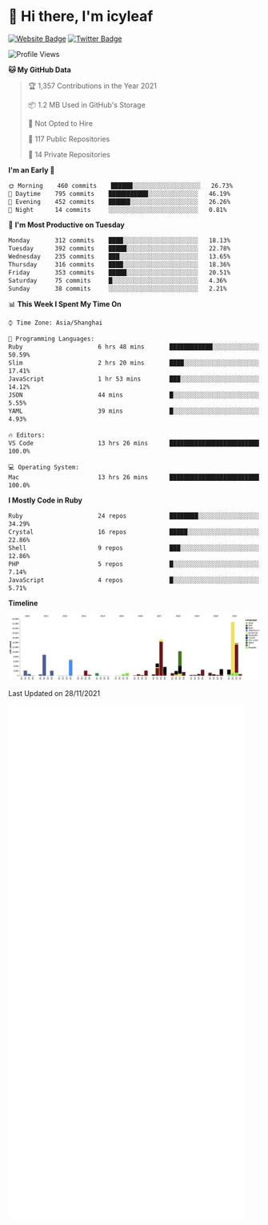 # 👋 Hi there, I'm icyleaf

[![Website Badge](https://img.shields.io/badge/-icyleaf.com-444444?style=flat&logo=Google-Chrome&logoColor=f2f2f2&link=https://icyleaf.com)](https://icyleaf.com)
[![Twitter Badge](https://img.shields.io/badge/-@icyleaf-1da1f2?style=flat&labelColor=1ca0f1&logo=twitter&logoColor=white&link=https://twitter.com/icyleaf)](https://twitter.com/icyleaf)

<!--START_SECTION:waka-->
![Profile Views](http://img.shields.io/badge/Profile%20Views-0-blue)

**🐱 My GitHub Data** 

> 🏆 1,357 Contributions in the Year 2021
 > 
> 📦 1.2 MB Used in GitHub's Storage 
 > 
> 🚫 Not Opted to Hire
 > 
> 📜 117 Public Repositories 
 > 
> 🔑 14 Private Repositories  
 > 
**I'm an Early 🐤** 

```text
🌞 Morning    460 commits    ██████░░░░░░░░░░░░░░░░░░░   26.73% 
🌆 Daytime    795 commits    ███████████░░░░░░░░░░░░░░   46.19% 
🌃 Evening    452 commits    ██████░░░░░░░░░░░░░░░░░░░   26.26% 
🌙 Night      14 commits     ░░░░░░░░░░░░░░░░░░░░░░░░░   0.81%

```
📅 **I'm Most Productive on Tuesday** 

```text
Monday       312 commits    ████░░░░░░░░░░░░░░░░░░░░░   18.13% 
Tuesday      392 commits    █████░░░░░░░░░░░░░░░░░░░░   22.78% 
Wednesday    235 commits    ███░░░░░░░░░░░░░░░░░░░░░░   13.65% 
Thursday     316 commits    ████░░░░░░░░░░░░░░░░░░░░░   18.36% 
Friday       353 commits    █████░░░░░░░░░░░░░░░░░░░░   20.51% 
Saturday     75 commits     █░░░░░░░░░░░░░░░░░░░░░░░░   4.36% 
Sunday       38 commits     ░░░░░░░░░░░░░░░░░░░░░░░░░   2.21%

```


📊 **This Week I Spent My Time On** 

```text
⌚︎ Time Zone: Asia/Shanghai

💬 Programming Languages: 
Ruby                     6 hrs 48 mins       ████████████░░░░░░░░░░░░░   50.59% 
Slim                     2 hrs 20 mins       ████░░░░░░░░░░░░░░░░░░░░░   17.41% 
JavaScript               1 hr 53 mins        ███░░░░░░░░░░░░░░░░░░░░░░   14.12% 
JSON                     44 mins             █░░░░░░░░░░░░░░░░░░░░░░░░   5.55% 
YAML                     39 mins             █░░░░░░░░░░░░░░░░░░░░░░░░   4.93%

🔥 Editors: 
VS Code                  13 hrs 26 mins      █████████████████████████   100.0%

💻 Operating System: 
Mac                      13 hrs 26 mins      █████████████████████████   100.0%

```

**I Mostly Code in Ruby** 

```text
Ruby                     24 repos            ████████░░░░░░░░░░░░░░░░░   34.29% 
Crystal                  16 repos            █████░░░░░░░░░░░░░░░░░░░░   22.86% 
Shell                    9 repos             ███░░░░░░░░░░░░░░░░░░░░░░   12.86% 
PHP                      5 repos             █░░░░░░░░░░░░░░░░░░░░░░░░   7.14% 
JavaScript               4 repos             █░░░░░░░░░░░░░░░░░░░░░░░░   5.71%

```


**Timeline**

![Chart not found](https://raw.githubusercontent.com/icyleaf/icyleaf/main/charts/bar_graph.png) 


 Last Updated on 28/11/2021
<!--END_SECTION:waka-->

![Metrics](https://github.com/icyleaf/icyleaf/blob/main/github-metrics.svg)
